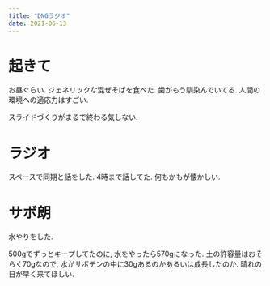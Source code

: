 ```yaml
---
title: "DNGラジオ"
date: 2021-06-13
---
```


# 起きて
お昼ぐらい. ジェネリックな混ぜそばを食べた. 歯がもう馴染んでいてる. 人間の環境への適応力はすごい.

スライドづくりがまるで終わる気しない.

# ラジオ
スペースで同期と話をした. 4時まで話してた. 何もかもが懐かしい.

# サボ朗
水やりをした.

500gでずっとキープしてたのに, 水をやったら570gになった. 土の許容量はおそらく70gなので, 水がサボテンの中に30gあるのかあるいは成長したのか. 晴れの日が早く来てほしい.